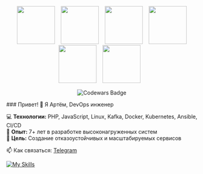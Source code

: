 
<p align="center">
  &nbsp;&nbsp;&nbsp;<img src="https://user-images.githubusercontent.com/103124683/186020159-15b327c7-6f7b-4faf-906f-24c5c35a42ff.png" width="100px">&nbsp;&nbsp;&nbsp;
  <img src="https://user-images.githubusercontent.com/103124683/186029291-4f6afe59-adbf-4123-b190-dfd91871535d.png" width="100px">&nbsp;&nbsp;&nbsp;
  <img src="https://user-images.githubusercontent.com/103124683/186024876-f28cdfb1-756a-4cb9-b817-f86bae9f22ae.png" width="100px">&nbsp;&nbsp;&nbsp;
  <img src="https://user-images.githubusercontent.com/103124683/186025332-0ac261a9-1204-49c4-a637-311ce68c541e.png" width="100px">&nbsp;&nbsp;&nbsp;
  <img src="https://user-images.githubusercontent.com/103124683/186026275-96d7cfd6-4182-4483-962d-f25f284a2ee2.png" width="100px">&nbsp;&nbsp;&nbsp;
  <img src="https://user-images.githubusercontent.com/103124683/189404322-52a49c58-e2d9-4966-9fc0-b34beaa844df.png" width="100px">&nbsp;&nbsp;&nbsp;
</p>

<p align="center">
  <img src="https://www.codewars.com/users/quas_wex/badges/large" alt="Codewars Badge">
</p>
### Привет! 👋 Я Артём, DevOps инженер  

💻 **Технологии:** PHP, JavaScript, Linux, Kafka, Docker, Kubernetes, Ansible, CI/CD  
🏢 **Опыт:** 7+ лет в разработке высоконагруженных систем  
🎯 **Цель:** Создание отказоустойчивых и масштабируемых сервисов  

📫 Как связаться: [Telegram](https://t.me/Shepych)  

[![My Skills](https://skillicons.dev/icons?i=go,nodejs,postgresql,redis,docker,kafka,kubernetes)](https://skillicons.dev)
